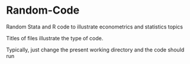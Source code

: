 # Random-Code

Random Stata and R code to illustrate econometrics and statistics topics

Titles of files illustrate the type of code.

Typically, just change the present working directory and the code should run
